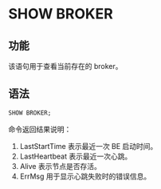 # SHOW BROKER

## 功能

该语句用于查看当前存在的 broker。

## 语法

```sql
SHOW BROKER;
```

命令返回结果说明：

1. LastStartTime 表示最近一次 BE 启动时间。
2. LastHeartbeat 表示最近一次心跳。
3. Alive 表示节点是否存活。
4. ErrMsg 用于显示心跳失败时的错误信息。
